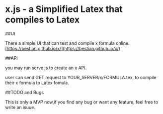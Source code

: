 # x.js - a Simplified Latex that compiles to Latex


##UI

There a simple UI that can test and compile x formula online.
[https://bestian.github.io/x/](https://bestian.github.io/x/)


##API

you may run serve.js to create an x API.

user can send GET request to YOUR_SERVER/x/FORMULA.tex, to compile their x formula to Latex fomula.




##TODO and Bugs

This is only a MVP now,if you find any bug or want any feature, feel free to write an isuue.